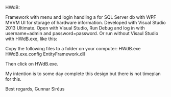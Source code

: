 HWdB:

Framework with menu and login handling a for SQL Server db with WPF MVVM UI for storage of hardware information.  Developed with Visual Studio 2013 Ultimate. 
Open with Visual Studio, Run Debug and log in with username=admin and password=password.
Or run without Visaul Studio with HWdB.exe, like this:

Copy the following files to a folder on your computer:
HWdB.exe
HWdB.exe.config
EntityFramework.dll

Then click on HWdB.exe.

My intention is to some day complete this design but there is not timeplan for this.

Best regards, Gunnar Siréus
